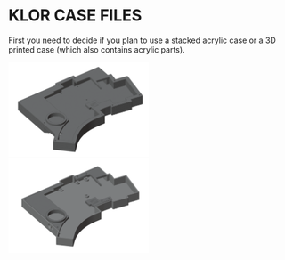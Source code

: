 # KLOR CASE FILES

First you need to decide if you plan to use a stacked acrylic case or a 3D printed case (which also contains acrylic parts).

[<img alt="stacked acrylic case" width="50%" src="/case/docs/images/polydactyl_acryl.png" />](/case/acrylic/README.MD)
[<img alt="3D printed case" width="50%" src="/case/docs/images/polydactyl_3dp.png" />](/case/3DP/README.MD)
